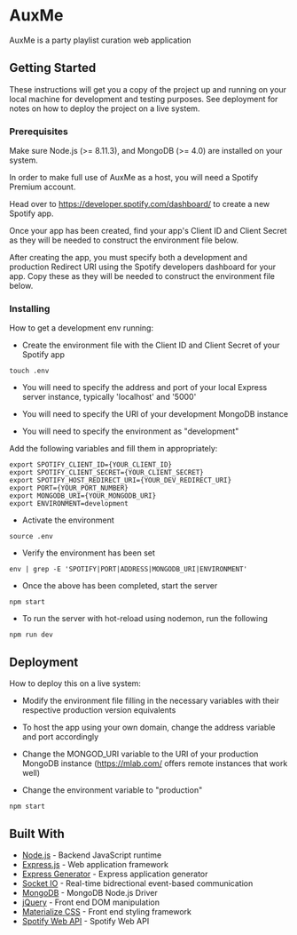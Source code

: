 # AuxMe

AuxMe is a party playlist curation web application

## Getting Started

These instructions will get you a copy of the project up and running on your local machine for development and testing purposes. See deployment for notes on how to deploy the project on a live system.

### Prerequisites

Make sure Node.js (>= 8.11.3), and MongoDB (>= 4.0) are installed on your system.

In order to make full use of AuxMe as a host, you will need a Spotify Premium account.

Head over to https://developer.spotify.com/dashboard/ to create a new Spotify app.

Once your app has been created, find your app's Client ID and Client Secret as they will be needed to construct the environment file below.

After creating the app, you must specify both a development and production Redirect URI using the Spotify developers dashboard for your app. Copy these as they will be needed to construct the environment file below.


### Installing

How to get a development env running:

- Create the environment file with the Client ID and Client Secret of your Spotify app

```
touch .env
```
- You will need to specify the address and port of your local Express server instance, typically 'localhost' and '5000' 

- You will need to specify the URI of your development MongoDB instance

- You will need to specify the environment as "development"

Add the following variables and fill them in appropriately:

```
export SPOTIFY_CLIENT_ID={YOUR_CLIENT_ID}
export SPOTIFY_CLIENT_SECRET={YOUR_CLIENT_SECRET}
export SPOTIFY_HOST_REDIRECT_URI={YOUR_DEV_REDIRECT_URI}
export PORT={YOUR_PORT_NUMBER}
export MONGODB_URI={YOUR_MONGODB_URI}
export ENVIRONMENT=development
```

- Activate the environment 

```
source .env
```

- Verify the environment has been set

```
env | grep -E 'SPOTIFY|PORT|ADDRESS|MONGODB_URI|ENVIRONMENT'
```
- Once the above has been completed, start the server

```
npm start
```

- To run the server with hot-reload using nodemon, run the following

```
npm run dev
```

## Deployment

How to deploy this on a live system:

- Modify the environment file filling in the necessary variables with their respective production version equivalents

- To host the app using your own domain, change the address variable and port accordingly

- Change the MONGOD_URI variable to the URI of your production MongoDB instance (https://mlab.com/ offers remote instances that work well)

- Change the environment variable to "production"

```
npm start
```

## Built With

* [Node.js](https://nodejs.org) - Backend JavaScript runtime
* [Express.js](https://expressjs.com/) - Web application framework
* [Express Generator](https://github.com/expressjs/generator) - Express application generator
* [Socket IO](https://github.com/socketio/socket.io) - Real-time bidrectional event-based communication
* [MongoDB](https://mongodb.github.io/node-mongodb-native/) - MongoDB Node.js Driver
* [jQuery](https://github.com/jquery/jquery) - Front end DOM manipulation
* [Materialize CSS](https://materializecss.com/) - Front end styling framework
* [Spotify Web API](https://developer.spotify.com/documentation/web-api/) - Spotify Web API

